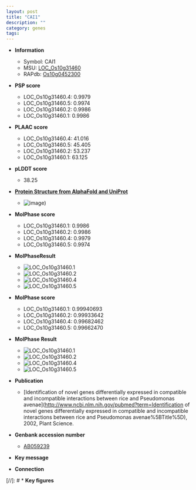 ```yaml
---
layout: post
title: "CAI1"
description: ""
category: genes
tags: 
---
```


* **Information**  
    + Symbol: CAI1  
    + MSU: [LOC_Os10g31460](http://rice.plantbiology.msu.edu/cgi-bin/ORF_infopage.cgi?orf=LOC_Os10g31460)  
    + RAPdb: [Os10g0452300](http://rapdb.dna.affrc.go.jp/viewer/gbrowse_details/irgsp1?name=Os10g0452300)  

* **PSP score**  
    + LOC_Os10g31460.4: 0.9979 
    + LOC_Os10g31460.5: 0.9974 
    + LOC_Os10g31460.2: 0.9986 
    + LOC_Os10g31460.1: 0.9986 

* **PLAAC score**  
    + LOC_Os10g31460.4: 41.016 
    + LOC_Os10g31460.5: 45.405 
    + LOC_Os10g31460.2: 53.237 
    + LOC_Os10g31460.1: 63.125 

* **pLDDT score**
    + 38.25

* **[Protein Structure from AlphaFold and UniProt](https://www.uniprot.org/uniprotkb/Q337Q0/entry#structure)**
    + ![image](https://ricepsp.github.io/images/Q3/AF-Q337Q0-F1.png))

* **MolPhase score**
    + LOC_Os10g31460.1: 0.9986
    + LOC_Os10g31460.2: 0.9986
    + LOC_Os10g31460.4: 0.9979
    + LOC_Os10g31460.5: 0.9974

* **MolPhaseResult**
    + ![LOC_Os10g31460.1](https://ricepsp.github.io/pictures/LOC_Os10g/LOC_Os10g31460.1.png)
    + ![LOC_Os10g31460.2](https://ricepsp.github.io/pictures/LOC_Os10g/LOC_Os10g31460.2.png)
    + ![LOC_Os10g31460.4](https://ricepsp.github.io/pictures/LOC_Os10g/LOC_Os10g31460.4.png)
    + ![LOC_Os10g31460.5](https://ricepsp.github.io/pictures/LOC_Os10g/LOC_Os10g31460.5.png)

* **MolPhase score**
    + LOC_Os10g31460.1: 0.99940693
    + LOC_Os10g31460.2: 0.99933642
    + LOC_Os10g31460.4: 0.99682462
    + LOC_Os10g31460.5: 0.99662470

* **MolPhase Result**
    + ![LOC_Os10g31460.1](https://304243504.github.io/Pictures/LOC_Os10g/LOC_Os10g31460.1.png)
    + ![LOC_Os10g31460.2](https://304243504.github.io/Pictures/LOC_Os10g/LOC_Os10g31460.2.png)
    + ![LOC_Os10g31460.4](https://304243504.github.io/Pictures/LOC_Os10g/LOC_Os10g31460.4.png)
    + ![LOC_Os10g31460.5](https://304243504.github.io/Pictures/LOC_Os10g/LOC_Os10g31460.5.png)

* **Publication**  
    + [Identification of novel genes differentially expressed in compatible and incompatible interactions between rice and Pseudomonas avenae](http://www.ncbi.nlm.nih.gov/pubmed?term=Identification of novel genes differentially expressed in compatible and incompatible interactions between rice and Pseudomonas avenae%5BTitle%5D), 2002, Plant Science.

* **Genbank accession number**  
    + [AB059239](http://www.ncbi.nlm.nih.gov/nuccore/AB059239)

* **Key message**  

* **Connection**  

[//]: # * **Key figures**  


